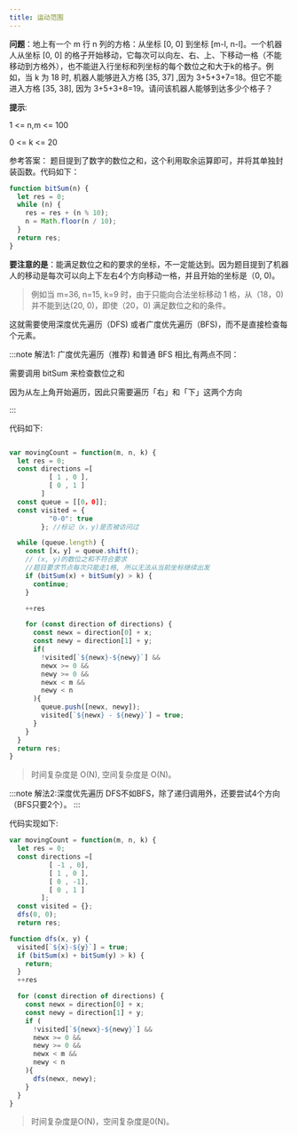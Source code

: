 ```yaml
---
title: 运动范围
---
```


**问题**：地上有一个 m 行 n 列的方格：从坐标 [0, 0] 到坐标 [m-l, n-l]。一个机器人从坐标 [0, 0] 的格子开始移动，它每次可以向左、右、上、下移动一格（不能移动到方格外），也不能逬入行坐标和列坐标的每个数位之和大于k的格子。例如，当 k 为 18 时, 机器人能够逬入方格 [35, 37] ,因为 3+5+3+7=18。但它不能进入方格 [35, 38], 因为 3+5+3+8=19。请问该机器人能够到达多少个格子？

**提示**:

1 <= n,m <= 100

0 <= k <= 20

参考答案：
题目提到了数字的数位之和，这个利用取余运算即可，并将其单独封装函数。代码如下：

```js
function bitSum(n) {
  let res = 0;
  while (n) {
    res = res + (n % 10);
    n = Math.floor(n / 10);
  }
  return res;
}
```

**要注意的是**：能满足数位之和的要求的坐标，不一定能达到。因为题目提到了机器人的移动是每次可以向上下左右4个方向移动一格，并且开始的坐标是（0, 0)。

> 例如当 m=36, n=15, k=9 时，由于只能向合法坐标移动 1 格，从（18，0)并不能到达(20, 0)，即使（20，0) 满足数位之和的条件。

这就需要使用深度优先遍历（DFS) 或者广度优先遍历（BFS)，而不是直接检查每个元素。

:::note 解法1: 广度优先遍历（推荐)
和普通 BFS 相比,有两点不同：

需要调用 bitSum 来检查数位之和

因为从左上角开始遍历，因此只需要遍历「右」和「下」这两个方向

:::

代码如下:

```js

var movingCount = function(m, n, k) {
  let res = 0;
  const directions =[
          [ 1 , 0 ],
          [ 0 , 1 ]
        ]
  const queue = [[0，0]];
  const visited = {
          "0-0": true
        }; //标记（x，y)是否被访问过

  while (queue.length) {
    const [x，y] = queue.shift();
    // (x, y)的数位之和不符合要求
    //题目要求节点每次只能走1格, 所以无法从当前坐标继续出发
    if (bitSum(x) + bitSum(y) > k) {
      continue;
    }

    ++res

    for (const direction of directions) {
      const newx = direction[0] + x;
      const newy = direction[1] + y;
      if(
        !visited[`${newx}-${newy}`] &&
        newx >= 0 &&
        newy >= 0 &&
        newx < m &&
        newy < n
      ){
        queue.push([newx, newy]);
        visited[`${newx} - ${newy}`] = true;
      }
    }
  }
  return res;
}
```

> 时间复杂度是 O(N), 空间复杂度是 O(N)。

:::note 解法2:深度优先遍历
DFS不如BFS，除了递归调用外，还要尝试4个方向（BFS只要2个）。
:::

代码实现如下:

```js
var movingCount = function(m, n, k) {
  let res = 0;
  const directions =[
          [ -1 , 0],
          [ 1 , 0 ],
          [ 0 , -1],
          [ 0 , 1 ]
        ];
  const visited = {};
  dfs(0, 0);
  return res;

function dfs(x, y) {
  visited[`${x}-${y}`] = true;
  if (bitSum(x) + bitSum(y) > k) {
    return;
  }
  ++res

  for (const direction of directions) {
    const newx = direction[0] + x;
    const newy = direction[1] + y;
    if (
      !visited[`${newx}-${newy}`] &&
      newx >= 0 &&
      newy >= 0 &&
      newx < m &&
      newy < n
    ){
      dfs(newx, newy);
    }
  }
}
```

> 时间复杂度是O(N)，空间复杂度是0(N)。

